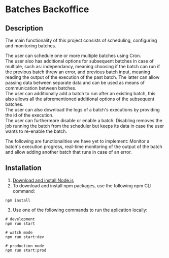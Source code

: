 # Batches Backoffice


## Description

The main functionality of this project consists of scheduling, configuring and monitoring batches.  

The user can schedule one or more multiple batches using Cron.  
The user also has additional options for subsequent batches in case of multiple, such as: independancy, meaning choosing if the batch can run if the previous batch threw an error, and previous batch input, meaning reading the output of the execution of the past batch. The latter can allow passing data between separate data and can be used as means of communication between batches.  
The user can additionally add a batch to run after an existing batch, this also allows all the aforementioned additional options of the subsequent batches.  
The user can also download the logs of a batch's executions by providing the id of the execution.  
The user can furthermore disable or enable a batch. Disabling removes the job running the batch from the scheduler but keeps its data in case the user wants to re-enable the batch.  

The following are functionalities we have yet to implement: Monitor a batch's execution progress, real-time monitoring of the output of the batch and allow adding another batch that runs in case of an error.

## Installation

1. [Download and install Node.js](https://nodejs.org/en/)
2. To download and install npm packages, use the following npm CLI command:
```
npm install
```
3. Use one of the following commands to run the aplication locally:

```
# development
npm run start

# watch mode
npm run start:dev

# production mode
npm run start:prod
```
